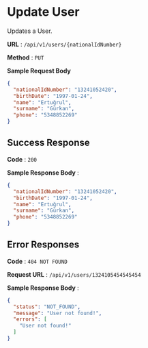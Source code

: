 # Update User

Updates a User.

**URL** : `/api/v1/users/{nationalIdNumber}`

**Method** : `PUT`

**Sample Request Body**

```json
{
  "nationalIdNumber": "13241052420",
  "birthDate": "1997-01-24",
  "name": "Ertuğrul",
  "surname": "Gürkan",
  "phone": "5348852269"
}
```

## Success Response

**Code** : `200`

**Sample Response Body** :

```json
{
  "nationalIdNumber": "13241052420",
  "birthDate": "1997-01-24",
  "name": "Ertuğrul",
  "surname": "Gürkan",
  "phone": "5348852269"
}
```

## Error Responses

**Code** : `404 NOT FOUND`

**Request URL** : `/api/v1/users/1324105454545454`

**Sample Response Body** :

```json
{
  "status": "NOT_FOUND",
  "message": "User not found!",
  "errors": [
    "User not found!"
  ]
}
```